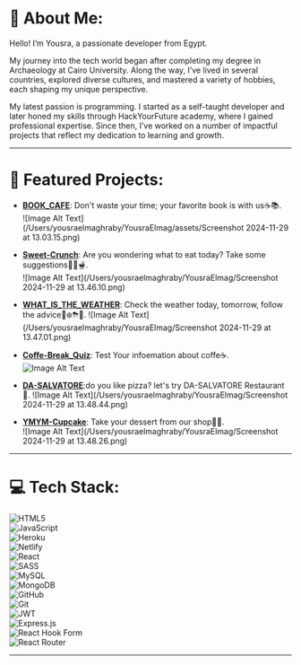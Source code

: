 # 💫 About Me:
Hello! I’m Yousra, a passionate developer from Egypt.  

My journey into the tech world began after completing my degree in Archaeology at Cairo University. Along the way, I’ve lived in several countries, explored diverse cultures, and mastered a variety of hobbies, each shaping my unique perspective.  

My latest passion is programming. I started as a self-taught developer and later honed my skills through HackYourFuture academy, where I gained professional expertise. Since then, I’ve worked on a number of impactful projects that reflect my dedication to learning and growth.  

---

# 🚀 Featured Projects:
- **[BOOK_CAFE](https://github.com/YousraElmag/cohort48-project-group-B)**: Don't waste your time; your favorite book is with us☕️📚.  
![Image Alt Text](/Users/yousraelmaghraby/YousraElmag/assets/Screenshot 2024-11-29 at 13.03.15.png)
- **[Sweet-Crunch](https://github.com/YousraElmag/Sweet-Crunch-recipe-app)**: Are you wondering what to eat today? Take some suggestions🥗🥘🫕.  
![Image Alt Text](/Users/yousraelmaghraby/YousraElmag/Screenshot 2024-11-29 at 13.46.10.png)

- **[WHAT_IS_THE_WEATHER](https://github.com/YousraElmag/WHAT_IS_THE-WEATHER?tab=readme-ov-file)**: Check the weather today, tomorrow, follow the advice🌛❄️⛈🌝.
![Image Alt Text](/Users/yousraelmaghraby/YousraElmag/Screenshot 2024-11-29 at 13.47.01.png)

- **[Coffe-Break_Quiz](https://github.com/YousraElmag/hyf-c48-w2-browsers-quiz-app-coffee-break)**: Test Your infoemation about coffe☕️.
![Image Alt Text](path/to/image.png)

- **[DA-SALVATORE](https://github.com/YousraElmag/DA-SALVATORE)**:do you like pizza? let's try DA-SALVATORE Restaurant🍕.
![Image Alt Text](/Users/yousraelmaghraby/YousraElmag/Screenshot 2024-11-29 at 13.48.44.png)

- **[YMYM-Cupcake](https://github.com/YousraElmag/YMYM-cupcake)**: Take your dessert from our shop🍰🧁.  
![Image Alt Text](/Users/yousraelmaghraby/YousraElmag/Screenshot 2024-11-29 at 13.48.26.png)

---

# 💻 Tech Stack:
![HTML5](https://img.shields.io/badge/html5-%23E34F26.svg?style=for-the-badge&logo=html5&logoColor=white)  
![JavaScript](https://img.shields.io/badge/javascript-%23323330.svg?style=for-the-badge&logo=javascript&logoColor=%23F7DF1E)  
![Heroku](https://img.shields.io/badge/heroku-%23430098.svg?style=for-the-badge&logo=heroku&logoColor=white)  
![Netlify](https://img.shields.io/badge/netlify-%23000000.svg?style=for-the-badge&logo=netlify&logoColor=#00C7B7)  
![React](https://img.shields.io/badge/react-%2320232a.svg?style=for-the-badge&logo=react&logoColor=%2361DAFB)  
![SASS](https://img.shields.io/badge/SASS-hotpink.svg?style=for-the-badge&logo=SASS&logoColor=white)  
![MySQL](https://img.shields.io/badge/mysql-4479A1.svg?style=for-the-badge&logo=mysql&logoColor=white)  
![MongoDB](https://img.shields.io/badge/MongoDB-%234ea94b.svg?style=for-the-badge&logo=mongodb&logoColor=white)  
![GitHub](https://img.shields.io/badge/github-%23121011.svg?style=for-the-badge&logo=github&logoColor=white)  
![Git](https://img.shields.io/badge/git-%23F05033.svg?style=for-the-badge&logo=git&logoColor=white)  
![JWT](https://img.shields.io/badge/JWT-black?style=for-the-badge&logo=JSON%20web%20tokens)  
![Express.js](https://img.shields.io/badge/express.js-%23404d59.svg?style=for-the-badge&logo=express&logoColor=%2361DAFB)  
![React Hook Form](https://img.shields.io/badge/React%20Hook%20Form-%23EC5990.svg?style=for-the-badge&logo=reacthookform&logoColor=white)  
![React Router](https://img.shields.io/badge/React_Router-CA4245?style=for-the-badge&logo=react-router&logoColor=white)  

---

<!-- Proudly created with GPRM ( https://gprm.itsvg.in ) -->
